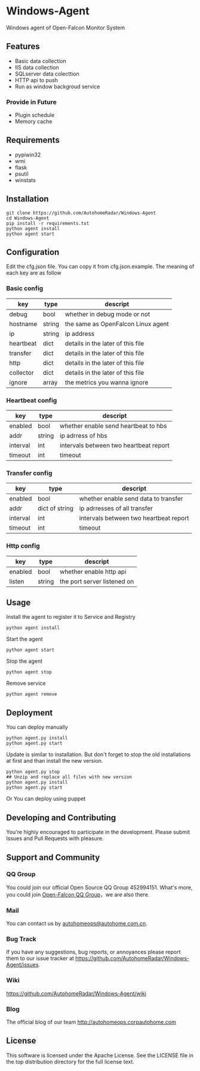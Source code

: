 # Windows-Agent

Windows agent of Open-Falcon Monitor System

## Features

* Basic data collection
* IIS data collection
* SQLserver data colecttion
* HTTP api to push
* Run as window backgroud service

### Provide in Future

* Plugin schedule
* Memory cache

## Requirements

* pypiwin32
* wmi
* flask
* psutil
* winstats

## Installation

```
git clone https://github.com/AutohomeRadar/Windows-Agent
cd Windows-Agent
pip install -r requirements.txt
python agent install
python agent start
```

## Configuration

Edit the cfg.json file. You can copy it from cfg.json.example. The meaning of each key are as follow

### Basic config

| key | type | descript|
|-----|------|----|
| debug | bool | whether in debug mode or not|
| hostname | string | the same as OpenFalcon Linux agent|
| ip | string | ip address|
| heartbeat | dict | details in the later of this file |
| transfer | dict | details in the later of this file |
| http | dict | details in the later of this file |
| collector | dict | details in the later of this file |
| ignore | array | the metrics you wanna ignore |

### Heartbeat config

| key | type | descript|
|-----|------|----|
| enabled | bool | whether enable send heartbeat to hbs|
| addr | string | ip adrress of hbs|
| interval | int | intervals between two heartbeat report|
| timeout | int | timeout |

### Transfer config

| key | type | descript|
|-----|------|----|
| enabled | bool | whether enable send data to transfer|
| addr | dict of string | ip adrresses of all transfer |
| interval | int | intervals between two heartbeat report|
| timeout | int | timeout |

### Http config 
| key | type | descript|
|-----|------|----|
| enabled | bool | whether enable http api|
| listen | string | the port server listened on|

## Usage

Install the agent to register it to Service and Registry

```
python agent install
```

Start the agent 

```
python agent start
```

Stop the agent

```
python agent stop
```

Remove service

```
python agent remove
```

## Deployment

You can deploy manually

```
python agent.py install
python agent.py start
```

Update is similar to installation. But don't forget to stop the old installations at first and than install the new version.

```
python agent.py stop
## Unzip and replace all files with new version
python agent.py install
python agent.py start
```

Or You can deploy using puppet

## Developing and Contributing

You're highly encouraged to participate in the development. Please submit Issues and Pull Requests with pleasure.

## Support and Community

### QQ Group

You could join our official Open Source QQ Group 452994151.
What's more, you could join [Open-Falcon QQ Group](http://book.open-falcon.org/zh/index.html)，we are also there.

### Mail

You can contact us by <autohomeops@autohome.com.cn>.

### Bug Track

If you have any suggestions, bug reports, or annoyances please report them to our issue tracker at <https://github.com/AutohomeRadar/Windows-Agent/issues>.

### Wiki

<https://github.com/AutohomeRadar/Windows-Agent/wiki>

### Blog

The official blog of our team <http://autohomeops.corpautohome.com>
 

## License

This software is licensed under the Apache License.
See the LICENSE file in the top distribution directory for the full license text.